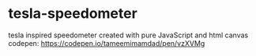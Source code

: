 # tesla-speedometer
tesla inspired speedometer created with pure JavaScript and html canvas
codepen: https://codepen.io/tameemimamdad/pen/vzXVMg
